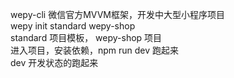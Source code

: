 wepy-cli 微信官方MVVM框架，开发中大型小程序项目<br>
wepy init standard wepy-shop<br>
standard 项目模板， wepy-shop 项目<br>
进入项目，安装依赖，npm run dev 跑起来<br>
dev 开发状态的跑起来<br>